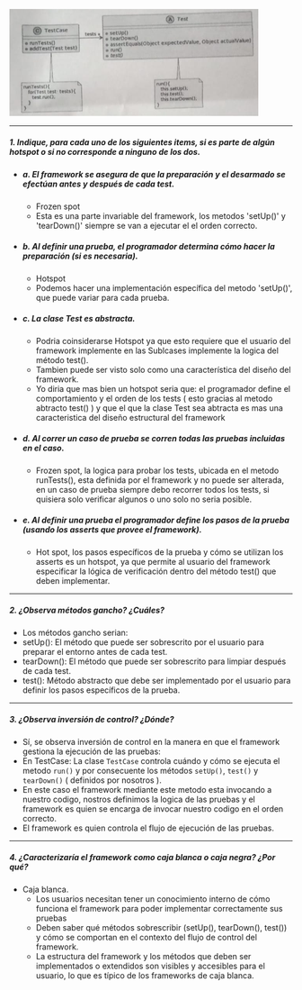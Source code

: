 

![imagen](2024-06-08_06h14_44.png)

---

##### 1. Indique, para cada uno de los siguientes items, si es parte de algún hotspot o si no corresponde a ninguno de los dos.


- ##### a. El framework se asegura de que la preparación y el desarmado se efectúan antes y después de cada test.
    - Frozen spot 
    - Esta es una parte invariable del framework, los metodos 'setUp()' y 'tearDown()' siempre se van a ejecutar el el orden correcto.

- ##### b. Al definir una prueba, el programador determina cómo hacer la preparación (si es necesaria).
    - Hotspot 
    - Podemos hacer una implementación específica del metodo 'setUp()', que puede variar para cada prueba.

- ##### c. La clase Test es abstracta.
    - Podria coinsiderarse Hotspot ya que esto requiere que el usuario del framework implemente en las Sublcases implemente la logica del método test().
    - Tambien puede ser visto solo como una característica del diseño del framework.
    - Yo diria que mas bien un hotspot seria que: 
    el programador define el comportamiento y el orden de los tests ( esto gracias al metodo abtracto test() )
    y que el que la clase Test sea abtracta es mas una caracteristica del diseño estructural del framework

- ##### d. Al correr un caso de prueba se corren todas las pruebas incluidas en el caso.
    - Frozen spot, la logica para probar los tests, ubicada en el metodo runTests(), esta definida por el framework y no puede ser alterada, en un caso de prueba siempre debo recorrer todos los tests, si quisiera solo verificar algunos o uno solo no seria posible.


- ##### e. Al definir una prueba el programador define los pasos de la prueba (usando los asserts que provee el framework).
    - Hot spot, los pasos específicos de la prueba y cómo se utilizan los asserts es un hotspot, ya que permite al usuario del framework especificar la lógica de verificación dentro del método test() que deben implementar.

---

##### 2. ¿Observa métodos gancho? ¿Cuáles?

- Los métodos gancho serian:
- setUp(): El método que puede ser sobrescrito por el usuario para preparar el entorno antes de cada test.
- tearDown(): El método que puede ser sobrescrito para limpiar después de cada test.
- test(): Método abstracto que debe ser implementado por el usuario para definir los pasos específicos de la prueba.

---

##### 3. ¿Observa inversión de control? ¿Dónde?
- Sí, se observa inversión de control en la manera en que el framework gestiona la ejecución de las pruebas:
- En TestCase: La clase `TestCase` controla cuándo y cómo se ejecuta el metodo `run()` y por consecuente los métodos `setUp()`, `test()` y `tearDown()` ( definidos por nosotros ). 
- En este caso el framework mediante este metodo esta invocando a nuestro codigo, nostros definimos la logica de las pruebas y el framework es quien se encarga de invocar nuestro codigo en el orden correcto.
- El framework es quien controla el flujo de ejecución de las pruebas.

---

##### 4. ¿Caracterizaría el framework como caja blanca o caja negra? ¿Por qué?
- Caja blanca.
    - Los usuarios necesitan tener un conocimiento interno de cómo funciona el framework para poder implementar correctamente sus pruebas
    - Deben saber qué métodos sobrescribir (setUp(), tearDown(), test()) y cómo se comportan en el contexto del flujo de control del framework.
    - La estructura del framework y los métodos que deben ser implementados o extendidos son visibles y accesibles para el usuario, lo que es típico de los frameworks de caja blanca.

